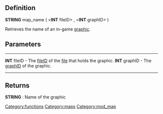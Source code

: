 Definition
----------

**STRING** map\_name ( &lt;**INT** fileID&gt; , &lt;**INT** graphID&gt;
)

Retrieves the name of an in-game [graphic](graphic "wikilink").

Parameters
----------

  ----------------- ------------------------------------------------------------------------------------------
  **INT** fileID    - The [fileID](fileID "wikilink") of the [file](file "wikilink") that holds the graphic.
  **INT** graphID   - The [graphID](graphID "wikilink") of the graphic.
  ----------------- ------------------------------------------------------------------------------------------

Returns
-------

**STRING** : Name of the graphic

<Category:functions> <Category:maps> <Category:mod_map>
